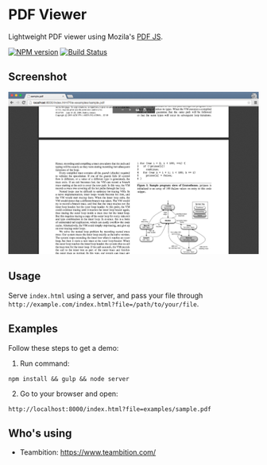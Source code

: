 PDF Viewer
====
Lightweight PDF viewer using Mozila's [PDF JS](https://github.com/mozilla/pdf.js).

[![NPM version][npm-image]][npm-url]
[![Build Status][travis-image]][travis-url]

## Screenshot

!['screenshot'](examples/screenshot.png)

## Usage

  Serve `index.html` using a server, and pass your file through `http://example.com/index.html?file=/path/to/your/file`.

## Examples

  Follow these steps to get a demo:

  1. Run command:
  ```shell
  npm install && gulp && node server
  ```

  2. Go to your browser and open:
  ```
  http://localhost:8000/index.html?file=examples/sample.pdf
  ```

## Who's using

+ Teambition: https://www.teambition.com/

[npm-url]: https://npmjs.org/package/pdfviewer
[npm-image]: http://img.shields.io/npm/v/pdfviewer.svg

[travis-url]: https://travis-ci.org/teambition/pdfviewer
[travis-image]: http://img.shields.io/travis/teambition/pdfviewer.svg
